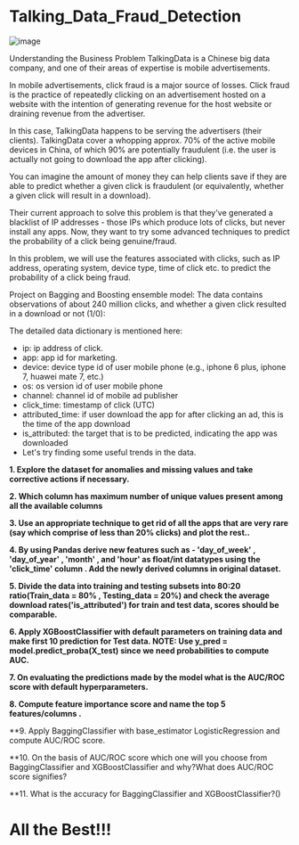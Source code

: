 # Talking_Data_Fraud_Detection


![image](https://user-images.githubusercontent.com/29124048/180915309-7a4905bd-4440-4c4f-a148-92b5712a169b.png)

Understanding the Business Problem
TalkingData is a Chinese big data company, and one of their areas of expertise is mobile advertisements.

In mobile advertisements, click fraud is a major source of losses. Click fraud is the practice of repeatedly clicking on an advertisement hosted on a website with the intention of generating revenue for the host website or draining revenue from the advertiser.

In this case, TalkingData happens to be serving the advertisers (their clients). TalkingData cover a whopping approx. 70% of the active mobile devices in China, of which 90% are potentially fraudulent (i.e. the user is actually not going to download the app after clicking).

You can imagine the amount of money they can help clients save if they are able to predict whether a given click is fraudulent (or equivalently, whether a given click will result in a download).

Their current approach to solve this problem is that they've generated a blacklist of IP addresses - those IPs which produce lots of clicks, but never install any apps. Now, they want to try some advanced techniques to predict the probability of a click being genuine/fraud.

In this problem, we will use the features associated with clicks, such as IP address, operating system, device type, time of click etc. to predict the probability of a click being fraud.

Project on Bagging and Boosting ensemble model:
The data contains observations of about 240 million clicks, and whether a given click resulted in a download or not (1/0):

The detailed data dictionary is mentioned here:

* ip: ip address of click.
* app: app id for marketing.
* device: device type id of user mobile phone (e.g., iphone 6 plus, iphone 7, huawei mate 7, etc.)
* os: os version id of user mobile phone
* channel: channel id of mobile ad publisher
* click_time: timestamp of click (UTC)
* attributed_time: if user download the app for after clicking an ad, this is the time of the app download
* is_attributed: the target that is to be predicted, indicating the app was downloaded
* Let's try finding some useful trends in the data.

**1. Explore the dataset for anomalies and missing values and take corrective actions if necessary.**

**2. Which column has maximum number of unique values present among all the available columns**

**3. Use an appropriate technique to get rid of all the apps that are very rare (say which comprise of less                than 20% clicks) and plot the rest..** 

**4. By using Pandas derive new features such as - 'day_of_week' , 'day_of_year' , 'month' , and 'hour' as                  float/int datatypes using the 'click_time' column . Add the newly derived columns in original dataset.**

**5. Divide the data into training and testing subsets into 80:20 ratio(Train_data = 80% , Testing_data = 20%) and
     check the average download rates('is_attributed') for train and test data, scores should be comparable.**

**6. Apply XGBoostClassifier with default parameters on training data and make first 10 prediction for Test data.          NOTE: Use y_pred = model.predict_proba(X_test) since we need probabilities to compute AUC.** 

**7. On evaluating the predictions made by the model what is the AUC/ROC score with default hyperparameters.**

**8. Compute feature importance score and name the top 5 features/columns .**

**9. Apply BaggingClassifier with base_estimator LogisticRegression and compute AUC/ROC score.

**10. On the basis of AUC/ROC score which one will you choose from BaggingClassifier and XGBoostClassifier and              why?What does AUC/ROC score signifies?

**11. What is the accuracy for BaggingClassifier and XGBoostClassifier?()

# All the Best!!!
